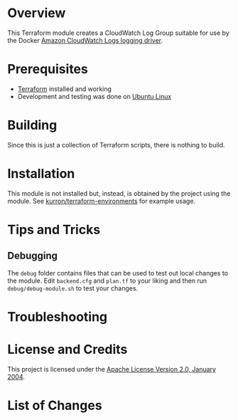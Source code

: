 # Overview
This Terraform module creates a CloudWatch Log Group
suitable for use by the Docker [Amazon CloudWatch Logs logging driver](https://docs.docker.com/engine/admin/logging/awslogs/).

# Prerequisites
* [Terraform](https://terraform.io/) installed and working
* Development and testing was done on [Ubuntu Linux](http://www.ubuntu.com/)

# Building
Since this is just a collection of Terraform scripts, there is nothing to build.

# Installation
This module is not installed but, instead, is obtained by the project using
the module.  See [kurron/terraform-environments](https://github.com/kurron/terraform-environments)
for example usage.

# Tips and Tricks

## Debugging
The `debug` folder contains files that can be used to test out local changes
to the module.  Edit `backend.cfg` and `plan.tf` to your liking and
then run `debug/debug-module.sh` to test your changes.

# Troubleshooting

# License and Credits
This project is licensed under the [Apache License Version 2.0, January 2004](http://www.apache.org/licenses/).

# List of Changes
